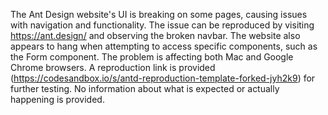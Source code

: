 The Ant Design website's UI is breaking on some pages, causing issues with navigation and functionality. The issue can be reproduced by visiting <https://ant.design/> and observing the broken navbar. The website also appears to hang when attempting to access specific components, such as the Form component. The problem is affecting both Mac and Google Chrome browsers.
A reproduction link is provided (<https://codesandbox.io/s/antd-reproduction-template-forked-jyh2k9>) for further testing. No information about what is expected or actually happening is provided.
